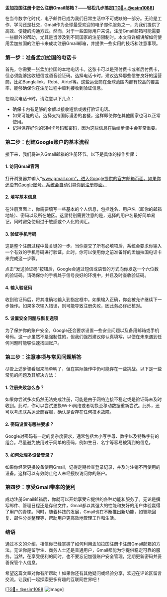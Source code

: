 **孟加拉国注册卡怎么注册Gmail邮箱？——轻松几步搞定[[TG💪+ @esim1088](https://t.me/s/esim1088)]**

在当今数字化时代，电子邮件已成为我们日常生活中不可或缺的一部分。无论是工作、学习还是社交，Gmail作为全球最受欢迎的电子邮件服务之一，为我们提供了高效、便捷的沟通方式。然而，对于一些国际用户来说，注册Gmail邮箱可能需要一些额外的帮助，尤其是当涉及到不同国家的注册限制时。本文将详细讲解如何使用孟加拉国的注册卡来成功注册Gmail邮箱，并提供一些实用的技巧和注意事项。

### **第一步：准备孟加拉国的电话卡**

首先，你需要一张孟加拉国的本地电话卡。这张卡可以是预付费卡或者后付费卡，但必须能够接收短信或语音验证码。选择电话卡时，建议选择那些信誉良好的运营商，比如Banglalink、Robi、Airtel等。这些运营商在全球范围内都有较高的覆盖率，能够确保你在注册过程中顺利接收到验证信息。

在购买电话卡时，请注意以下几点：
- 确保卡内有足够的余额以接收短信或拨打验证电话。
- 如果可能的话，选择支持国际漫游的套餐，这样即使你在其他国家也可以正常使用。
- 记得保存好你的SIM卡号码和密码，因为这些信息在后续步骤中会非常重要。

### **第二步：创建Google账户的基本流程**

接下来，我们将进入Gmail邮箱的注册环节。以下是具体的操作步骤：

#### **1. 访问Gmail官网**
打开浏览器并输入“www.gmail.com”，进入Google提供的官方邮箱页面。如果你还没有Google账号，系统会自动引导你到注册界面。

#### **2. 填写基本信息**
在注册页面上，你需要填写一些基本的个人信息，包括姓名、用户名（即你的邮箱地址）、密码以及所在地区。这里特别需要注意的是，选择的用户名最好简单易记，同时避免使用过于敏感或个人化的词汇。

#### **3. 验证手机号码**
这是整个注册过程中最关键的一步。当你提交了所有必填项后，系统会要求你输入一个有效的手机号码进行验证。此时，你可以使用你之前准备好的孟加拉国电话卡来完成这一步骤。

点击“发送验证码”按钮后，Google会通过短信或语音的方式向你发送一个六位数的验证码。请确保你的手机处于信号良好的环境中，并且及时查收验证码。

#### **4. 输入验证码**
收到验证码后，将其准确地输入到指定框中。如果输入正确，你会被允许继续下一步操作。如果多次输入错误，则可能导致注册失败，因此务必仔细核对。

#### **5. 设置安全问题与恢复选项**
为了保护你的账户安全，Google还会要求设置一些安全问题以及备用邮箱或手机号码。这一步虽然不是强制性的，但我们强烈建议你认真填写，以便在未来遇到任何问题时能够快速找回账户。

### **第三步：注意事项与常见问题解答**

尽管上述步骤看起来简单明了，但在实际操作中仍可能存在一些挑战。以下是一些常见的问题及其解决方法：

#### **1. 注册失败怎么办？**
如果你尝试多次仍然无法完成注册，可能是由于网络连接不稳定或是验证码未及时收到。此时，你可以尝试更换Wi-Fi网络或者切换至移动数据重新尝试。此外，还可以考虑联系运营商客服，确认是否存在任何技术故障。

#### **2. 密码设置有哪些要求？**
Google对密码有一定的复杂度要求，通常包括大小写字母、数字以及特殊字符的组合。尽量避免使用过于简单的密码，例如生日、名字等容易被猜到的信息。

#### **3. 如何处理多设备登录？**
如果你经常更换设备使用Gmail，记得定期检查登录记录，并及时注销不再使用的设备。这样可以有效防止他人未经授权访问你的账户。

### **第四步：享受Gmail带来的便利**

成功注册Gmail邮箱后，你就可以开始享受它提供的各种功能和服务了。无论是撰写邮件、管理日程还是存储文件，Gmail都以其强大的性能和友好的用户体验赢得了用户的青睐。同时，随着科技的发展，Gmail也在不断推出新功能，如智能回复、邮件分类整理等，帮助用户更高效地管理工作和生活。

### **结语**

通过本文的介绍，相信你已经掌握了如何利用孟加拉国注册卡注册Gmail邮箱的方法。无论你是留学生、商务人士还是普通用户，Gmail都能为你提供稳定可靠的服务。当然，在享受便利的同时，也不要忘记加强账户安全管理，定期更新密码并妥善保管个人信息。

希望这篇文章对你有所帮助！如果你还有其他疑问或经验分享，欢迎在评论区留言交流。让我们一起探索更多有趣的互联网世界吧！

[[TG💪+ @esim1088](https://t.me/s/esim1088) ![Image](https://i.postimg.cc/4NQfJmqS/Snipaste-2025-05-13-00-14-12.png)]